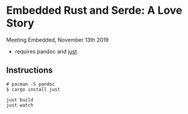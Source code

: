 # Embedded Rust and Serde: A Love Story

Meeting Embedded, November 13th 2019

* requires pandoc and [just]

[just]: https://github.com/casey/just

## Instructions

``` text
# pacman -S pandoc
$ cargo install just

just build
just watch
```

